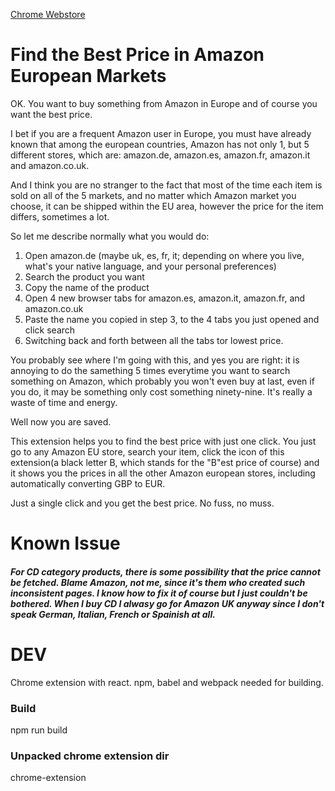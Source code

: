 
[Chrome Webstore](https://chrome.google.com/webstore/detail/amazon-eu-price-compare/iaakgomiepekffchlipoegcgahfcdbad)

# Find the Best Price in Amazon European Markets
OK. You want to buy something from Amazon in Europe and of course you want the best price.

I bet if you are a frequent Amazon user in Europe, you must have already known that among the european countries, Amazon has not only 1, but 5 different stores, which are: amazon.de, amazon.es, amazon.fr, amazon.it and amazon.co.uk.

And I think you are no stranger to the fact that most of the time each item is sold on all of the 5 markets, and no matter which Amazon market you choose, it can be shipped within the EU area, however the price for the item differs, sometimes a lot.

So let me describe normally what you would do:

1. Open amazon.de (maybe uk, es, fr, it; depending on where you live, what's your native language, and your personal preferences)
2. Search the product you want
3. Copy the name of the product
4. Open 4 new browser tabs for amazon.es, amazon.it, amazon.fr, and amazon.co.uk
5. Paste the name you copied in step 3, to the 4 tabs you just opened and click search
6. Switching back and forth between all the tabs tor lowest price.

You probably see where I'm going with this, and yes you are right: it is annoying to do the samething 5 times everytime you want to search something on Amazon, which probably you won't even buy at last, even if you do, it may be something only cost something ninety-nine. It's really a waste of time and energy.

Well now you are saved.

This extension helps you to find the best price with just one click. You just go to any Amazon EU store, search your item, click the icon of this extension(a black letter B, which stands for the "B"est price of course) and it shows you the prices in all the other Amazon european stores, including automatically converting GBP to EUR.

Just a single click and you get the best price. No fuss, no muss.

# Known Issue
##### For CD category products, there is some possibility that the price cannot be fetched. Blame Amazon, not me, since it's them who created such inconsistent pages. I know how to fix it of course but I just couldn't be bothered. When I buy CD I alwasy go for Amazon UK anyway since I don't speak German, Italian, French or Spainish at all.

# DEV
Chrome extension with react.
npm, babel and webpack needed for building.
### Build
npm run build
### Unpacked chrome extension dir
chrome-extension

